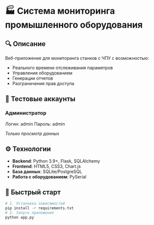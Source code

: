 # 🏭 Система мониторинга промышленного оборудования

## 🔍 Описание
Веб-приложение для мониторинга станков с ЧПУ с возможностью:
- Реального времени отслеживания параметров
- Управления оборудованием
- Генерации отчетов
- Разграничения прав доступа

## 🎯 Тестовые аккаунты

### Администратор
Логин: admin
Пароль: admin

*Только просмотр данных*

## ⚙️ Технологии
- **Backend**: Python 3.9+, Flask, SQLAlchemy
- **Frontend**: HTML5, CSS3, Chart.js
- **База данных**: SQLite/PostgreSQL
- **Работа с оборудованием**: PySerial

## 🚀 Быстрый старт

```bash
# 1. Установка зависимостей
pip install -r requirements.txt
# 2. Запуск приложения
python app.py
